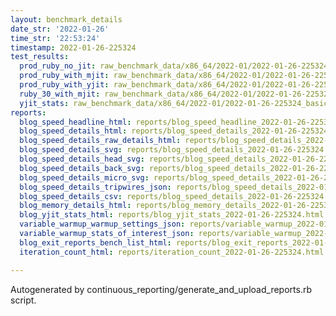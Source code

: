 ```yaml
---
layout: benchmark_details
date_str: '2022-01-26'
time_str: '22:53:24'
timestamp: 2022-01-26-225324
test_results:
  prod_ruby_no_jit: raw_benchmark_data/x86_64/2022-01/2022-01-26-225324_basic_benchmark_prod_ruby_no_jit.json
  prod_ruby_with_mjit: raw_benchmark_data/x86_64/2022-01/2022-01-26-225324_basic_benchmark_prod_ruby_with_mjit.json
  prod_ruby_with_yjit: raw_benchmark_data/x86_64/2022-01/2022-01-26-225324_basic_benchmark_prod_ruby_with_yjit.json
  ruby_30_with_mjit: raw_benchmark_data/x86_64/2022-01/2022-01-26-225324_basic_benchmark_ruby_30_with_mjit.json
  yjit_stats: raw_benchmark_data/x86_64/2022-01/2022-01-26-225324_basic_benchmark_yjit_stats.json
reports:
  blog_speed_headline_html: reports/blog_speed_headline_2022-01-26-225324.html
  blog_speed_details_html: reports/blog_speed_details_2022-01-26-225324.html
  blog_speed_details_raw_details_html: reports/blog_speed_details_2022-01-26-225324.raw_details.html
  blog_speed_details_svg: reports/blog_speed_details_2022-01-26-225324.svg
  blog_speed_details_head_svg: reports/blog_speed_details_2022-01-26-225324.head.svg
  blog_speed_details_back_svg: reports/blog_speed_details_2022-01-26-225324.back.svg
  blog_speed_details_micro_svg: reports/blog_speed_details_2022-01-26-225324.micro.svg
  blog_speed_details_tripwires_json: reports/blog_speed_details_2022-01-26-225324.tripwires.json
  blog_speed_details_csv: reports/blog_speed_details_2022-01-26-225324.csv
  blog_memory_details_html: reports/blog_memory_details_2022-01-26-225324.html
  blog_yjit_stats_html: reports/blog_yjit_stats_2022-01-26-225324.html
  variable_warmup_warmup_settings_json: reports/variable_warmup_2022-01-26-225324.warmup_settings.json
  variable_warmup_stats_of_interest_json: reports/variable_warmup_2022-01-26-225324.stats_of_interest.json
  blog_exit_reports_bench_list_html: reports/blog_exit_reports_2022-01-26-225324.bench_list.html
  iteration_count_html: reports/iteration_count_2022-01-26-225324.html

---
```

Autogenerated by continuous_reporting/generate_and_upload_reports.rb script.
